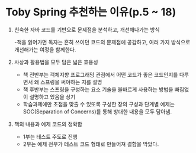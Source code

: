 # Toby Spring 추천하는 이유(p.5 ~ 18)

1. 친숙한 자바 코드를 기반으로 문제점을 분석하고, 개선해나가는 방식

    -책을 읽어가면 독자는 흔히 쓰이던 코드의 문제점에 공감하고, 여러 가지 방식으로 개선해가는 여정을 함께한다.

2. 사상과 활용법을 모두 담은 넓은 효용성
    
    - 책 전반부는 객체지향 프로그래밍 관점에서 어떤 코드가 좋은 코드인지를 다루면서 왜 스프링을 써야하는 지를 설명
    - 책 후반부는 스프링을 구성하는 요소 기술을 올바르게 사용하는 방법을 빠짐없이 설명하고 있음을 상기
    - 학습과제에만 초점을 맞출 수 있또록 구성한 장의 구성과 단계별 예제는 SOC(Separation of Concerns)를 통해 방대한 내용을 모두 담아냄.


3. 책의 내용과 예제 코드의 정확함

    - 1부는 테스트 주도로 진행
    - 2부는 예제 전부가 테스트 코드 형태로 만들어져 결함을 막았다.
